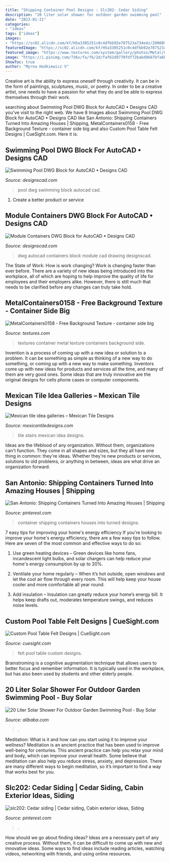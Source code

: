```yaml
---
title: "Shipping Container Pool Designs : Slc202: Cedar Siding"
description: "20 liter solar shower for outdoor garden swimming pool"
date: "2023-01-21"
categories:
- "ideas"
tags: ["ideas"]
images:
- "https://sc02.alicdn.com/kf/H5a3305251c0c4dfbb92e787523a734e4z/200089040/H5a3305251c0c4dfbb92e787523a734e4z.jpg"
featuredImage: "https://sc02.alicdn.com/kf/H5a3305251c0c4dfbb92e787523a734e4z/200089040/H5a3305251c0c4dfbb92e787523a734e4z.jpg"
featured_image: "https://www.textures.com/system/gallery/photos/Metal/Containers/42188/MetalContainers0158_1_600.jpg?v=5"
image: "https://i.pinimg.com/736x/fa/f6/2d/faf62d9770fdf72babd9687bfa6bf6aa--modern-építészet-modern-houses.jpg"
ShowToc: true
author: "Myrna Hodkiewicz V"
---
```



Creative art is the ability to express oneself through creativity. It can be in the form of paintings, sculptures, music, or poetry. In order to be a creative artist, one needs to have a passion for what they do and be able to express themselves through their work.

	

		
searching about Swimming Pool DWG Block for AutoCAD • Designs CAD you've visit to the right web. We have 8 Images about Swimming Pool DWG Block for AutoCAD • Designs CAD like San Antonio: Shipping Containers Turned Into Amazing Houses | Shipping, MetalContainers0158 - Free Background Texture - container side big and also Custom Pool Table Felt Designs | CueSight.com. Here it is:
		
    
## Swimming Pool DWG Block For AutoCAD • Designs CAD

<img loading=lazy src="https://designscad.com/wp-content/uploads/2017/02/swimming_pool_dwg_block_for_autocad_44319.gif" onerror="this.onerror=null;this.src='https://tse2.mm.bing.net/th?id=OIP.u1p7pwIfUekyn4ophfzidQHaEg&amp;pid=15.1';" alt="Swimming Pool DWG Block for AutoCAD • Designs CAD">

_Source: designscad.com_

>pool dwg swimming block autocad cad. 

	

1. Create a better product or service 

    
## Module Containers DWG Block For AutoCAD • Designs CAD

<img loading=lazy src="https://designscad.com/wp-content/uploads/2017/02/module_containers_dwg_block_for_autocad_60618.gif" onerror="this.onerror=null;this.src='https://tse3.mm.bing.net/th?id=OIP.SDfIOUB-eMbgdHc61Mmh_QFADD&amp;pid=15.1';" alt="Module Containers DWG Block for AutoCAD • Designs CAD">

_Source: designscad.com_

>dwg autocad containers block module cad drawing designscad. 

	

The State of Work: How is work changing?
Work is changing faster than ever before. There are a variety of new ideas being introduced into the workplace, all of which are hoping to help improve the quality of life for employees and their employers alike. However, there is still much that needs to be clarified before any changes can truly take hold.

    
## MetalContainers0158 - Free Background Texture - Container Side Big

<img loading=lazy src="https://www.textures.com/system/gallery/photos/Metal/Containers/42188/MetalContainers0158_1_600.jpg?v=5" onerror="this.onerror=null;this.src='https://tse1.mm.bing.net/th?id=OIP.-9zrAvcxNzEi02LwZVwwJAHaFc&amp;pid=15.1';" alt="MetalContainers0158 - Free Background Texture - container side big">

_Source: textures.com_

>textures container metal texture containers background side. 

	

Invention is a process of coming up with a new idea or solution to a problem. It can be something as simple as thinking of a new way to do something, or coming up with a new way to make something. Inventors come up with new ideas for products and services all the time, and many of them are very good ones. Some ideas that are truly innovative are the original designs for cells phone cases or computer components.

    
## Mexican Tile Idea Galleries – Mexican Tile Designs

<img loading=lazy src="https://cdn.shopify.com/s/files/1/0230/8967/files/gallery-stairs-main.jpg?16094218215377206516" onerror="this.onerror=null;this.src='https://tse3.mm.bing.net/th?id=OIP.oKFZEnQa5EolBWd6zSpZJgHaGj&amp;pid=15.1';" alt="Mexican tile idea galleries – Mexican Tile Designs">

_Source: mexicantiledesigns.com_

>tile stairs mexican idea designs. 

	

Ideas are the lifeblood of any organization. Without them, organizations can't function. They come in all shapes and sizes, but they all have one thing in common: they're ideas. Whether they're new products or services, solutions to old problems, or anything in between, ideas are what drive an organization forward.

    
## San Antonio: Shipping Containers Turned Into Amazing Houses | Shipping

<img loading=lazy src="https://i.pinimg.com/736x/dc/eb/98/dceb9846b2df76a915c89841eab313f1--shipping-container-houses-shipping-containers.jpg" onerror="this.onerror=null;this.src='https://tse4.mm.bing.net/th?id=OIP.RSycMnCfAPMrFtevXERdegDfEs&amp;pid=15.1';" alt="San Antonio: Shipping Containers Turned Into Amazing Houses | Shipping">

_Source: pinterest.com_

>container shipping containers houses into turned designs. 

	

7 easy tips for improving your home's energy efficiency
If you're looking to improve your home's energy efficiency, there are a few easy tips to follow. Here are seven of the most common and effective ways to do so:
1) Use green heating devices – Green devices like home fans, incandescent light bulbs, and solar chargers can help reduce your home's energy consumption by up to 20%.

2) Ventilate your home regularly – When it’s hot outside, open windows and let the cool air flow through every room. This will help keep your house cooler and more comfortable all year round.

3) Add insulation – Insulation can greatly reduce your home’s energy bill. It helps keep drafts out, moderates temperature swings, and reduces noise levels.

    
## Custom Pool Table Felt Designs | CueSight.com

<img loading=lazy src="https://cdn11.bigcommerce.com/s-h2y17n03n1/product_images/uploaded_images/custom-pool-table-felt-3.jpg" onerror="this.onerror=null;this.src='https://tse2.mm.bing.net/th?id=OIP.teYon2Gxs9Ou2YFLrlVm_QHaEl&amp;pid=15.1';" alt="Custom Pool Table Felt Designs | CueSight.com">

_Source: cuesight.com_

>felt pool table custom designs. 

	

Brainstroming is a cognitive augmentation technique that allows users to better focus and remember information. It is typically used in the workplace, but has also been used by students and other elderly people.

    
## 20 Liter Solar Shower For Outdoor Garden Swimming Pool - Buy Solar

<img loading=lazy src="https://sc02.alicdn.com/kf/H5a3305251c0c4dfbb92e787523a734e4z/200089040/H5a3305251c0c4dfbb92e787523a734e4z.jpg" onerror="this.onerror=null;this.src='https://tse2.mm.bing.net/th?id=OIP.HnvO78X0QIDuY5cOblPpkQHaLC&amp;pid=15.1';" alt="20 Liter Solar Shower For Outdoor Garden Swimming Pool - Buy Solar">

_Source: alibaba.com_

>. 

	

Meditation: What is it and how can you start using it to improve your wellness?
Meditation is an ancient practice that has been used to improve well-being for centuries. This ancient practice can help you relax your mind and body, which can improve your overall health. Some believe that meditation can also help you reduce stress, anxiety, and depression. There are many different ways to begin meditation, so it’s important to find a way that works best for you.

    
## Slc202: Cedar Siding | Cedar Siding, Cabin Exterior Ideas, Siding

<img loading=lazy src="https://i.pinimg.com/736x/fa/f6/2d/faf62d9770fdf72babd9687bfa6bf6aa--modern-építészet-modern-houses.jpg" onerror="this.onerror=null;this.src='https://tse2.mm.bing.net/th?id=OIP.rPXOMg9Er1ykbidDbI7pEwHaFj&amp;pid=15.1';" alt="slc202: Cedar siding | Cedar siding, Cabin exterior ideas, Siding">

_Source: pinterest.com_

>. 

	

How should we go about finding ideas?
Ideas are a necessary part of any creative process. Without them, it can be difficult to come up with new and innovative ideas. Some ways to find ideas include reading articles, watching videos, networking with friends, and using online resources.

